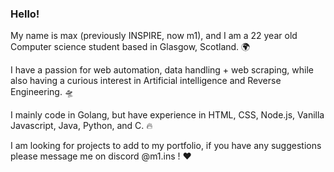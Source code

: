 ### Hello!

My name is max (previously INSPIRE, now m1), and I am a 22 year old Computer science student based in Glasgow, Scotland. 🌍

I have a passion for web automation, data handling + web scraping, while also having a curious interest in Artificial intelligence and Reverse Engineering. 🛸

I mainly code in Golang, but have experience in HTML, CSS, Node.js, Vanilla Javascript, Java, Python, and C. 🔥

I am looking for projects to add to my portfolio, if you have any suggestions please message me on discord @m1.ins ! ❤️
